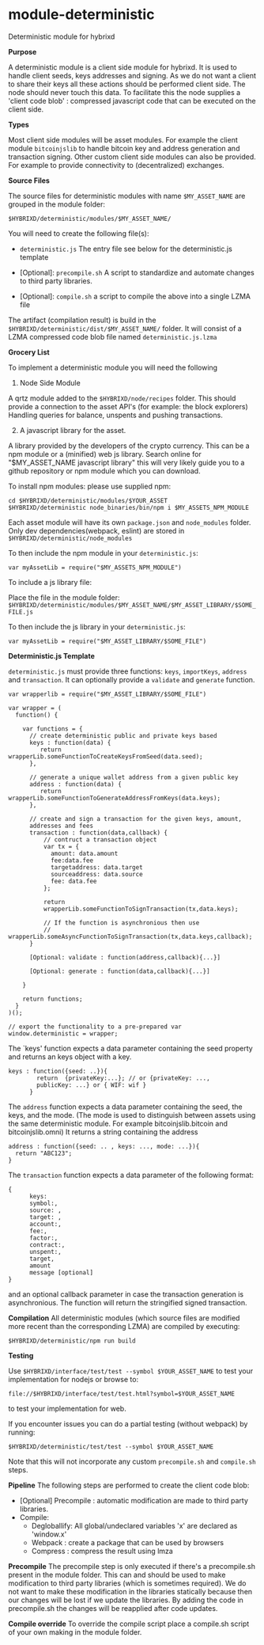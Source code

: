 # module-deterministic
Deterministic module for hybrixd

**Purpose**

A deterministic module is a client side module for hybrixd. It is used
to handle client seeds, keys addresses and signing. As we
do not want a client to share their keys all these actions should be
performed client side. The node should never touch this data.
To facilitate this the node supplies a 'client code blob' : compressed
javascript code that can be executed on the client side.

**Types**

Most client side modules will be asset modules. For example the client
module `bitcoinjslib` to handle bitcoin key and address generation and transaction signing.
Other custom client side modules can also be provided. For example to
provide connectivity to (decentralized) exchanges.

**Source Files**

The source files for deterministic modules with name `$MY_ASSET_NAME` are grouped in the module folder:

`$HYBRIXD/deterministic/modules/$MY_ASSET_NAME/`

You will need to create the following file(s):

- `deterministic.js`              The entry file see below for the deterministic.js template

- [Optional]: `precompile.sh`         A script to standardize and
  automate changes to third party libraries.
- [Optional]: `compile.sh`            a script to compile the above into a single LZMA file

The artifact (compilation result) is build in the
`$HYBRIXD/deterministic/dist/$MY_ASSET_NAME/` folder. It will consist of a LZMA
compressed code blob file named `deterministic.js.lzma`


**Grocery List**

To implement a deterministic module you will need the following

1) Node Side Module

A qrtz module added to the `$HYBRIXD/node/recipes` folder.
This should provide a connection to the asset API's (for example: the block
explorers) Handling queries for balance, unspents and pushing transactions.

2) A javascript library for the asset.

A library provided by the developers of the crypto currency. This can
be a npm module or  a (minified) web js library. Search online for
"$MY_ASSET_NAME javascript library" this will very likely guide you
to a github repository or npm module which you can download.

To install npm modules: please use supplied npm:

```
cd $HYBRIXD/deterministic/modules/$YOUR_ASSET
$HYBRIXD/deterministic node_binaries/bin/npm i $MY_ASSETS_NPM_MODULE
```

Each asset module will have its own `package.json` and `node_modules`
folder. Only dev dependencies(webpack, eslint) are stored in `$HYBRIXD/deterministic/node_modules`


To then include the npm module in your `deterministic.js`:

```
var myAssetLib = require("$MY_ASSETS_NPM_MODULE")
```

To include a js library file:

Place the file in the module folder:
`$HYBRIXD/deterministic/modules/$MY_ASSET_NAME/$MY_ASSET_LIBRARY/$SOME_FILE.js`

To then include the js library in your `deterministic.js`:

```
var myAssetLib = require("$MY_ASSET_LIBRARY/$SOME_FILE")
```

**Deterministic.js Template**

`deterministic.js` must provide three functions: `keys`, `importKeys`,
`address` and `transaction`.
It can optionally provide a `validate` and `generate` function.


```
var wrapperlib = require("$MY_ASSET_LIBRARY/$SOME_FILE")

var wrapper = (
  function() {

    var functions = {
      // create deterministic public and private keys based
      keys : function(data) {
         return wrapperLib.someFunctionToCreateKeysFromSeed(data.seed);
      },

      // generate a unique wallet address from a given public key
      address : function(data) {
         return wrapperLib.someFunctionToGenerateAddressFromKeys(data.keys);
      },

      // create and sign a transaction for the given keys, amount,
      addresses and fees
      transaction : function(data,callback) {
          // contruct a transaction object
          var tx = {
            amount: data.amount
            fee:data.fee
            targetaddress: data.target
            sourceaddress: data.source
            fee: data.fee
          };

          return
          wrapperLib.someFunctionToSignTransaction(tx,data.keys);

          // If the function is asynchronious then use
          // wrapperLib.someAsyncFunctionToSignTransaction(tx,data.keys,callback);
      }

      [Optional: validate : function(address,callback){...}]

      [Optional: generate : function(data,callback){...}]

    }

    return functions;
  }
)();

// export the functionality to a pre-prepared var
window.deterministic = wrapper;
```

The `keys' function expects a data parameter containing the seed
property and returns an keys object with a key.

```
keys : function({seed: ..}){
        return  {privateKey:...}; // or {privateKey: ...,
        publicKey: ...} or { WIF: wif }
      }
```

The `address` function expects a data parameter containing the seed,
the keys, and the mode. (The mode is used to distinguish between
assets using the same deterministic module. For example
bitcoinjslib.bitcoin and bitcoinjslib.omni) It returns a string
containing the address

```
address : function({seed: .. , keys: ..., mode: ...}){
  return "ABC123";
}
```

The `transaction` function expects a data parameter of the following
format:

```
{
      keys:
      symbol:,
      source: ,
      target: ,
      account:,
      fee:,
      factor:,
      contract:,
      unspent:,
      target,
      amount
      message [optional]
}
```

and an optional callback parameter in case the transaction generation
is asynchronious. The function will return the stringified signed transaction.


**Compilation**
All deterministic modules (which source files are modified more recent
than the corresponding LZMA) are compiled by executing:

`$HYBRIXD/deterministic/npm run build`

**Testing**

Use `$HYBRIXD/interface/test/test --symbol $YOUR_ASSET_NAME` to
test your implementation for nodejs or browse to:

`file://$HYBRIXD/interface/test/test.html?symbol=$YOUR_ASSET_NAME`

to test your implementation for web.

If you encounter issues you can do a partial testing (without webpack)
by running:

`$HYBRIXD/deterministic/test/test --symbol $YOUR_ASSET_NAME`

Note that this will not incorporate any custom `precompile.sh` and
`compile.sh` steps.

**Pipeline**
The following steps are performed to create the client code blob:

- [Optional] Precompile : automatic modification are made to third
party libraries.
- Compile:
  - Degloballify:  All global/undeclared variables 'x' are declared as
'window.x'
  - Webpack : create a package that can be used by browsers
  - Compress : compress the result using lmza

**Precompile**
The precompile step is only executed if there's a precompile.sh
present in the module folder. This can and should be used to make modification to third
party libraries (which is sometimes required). We do not want to make
these modification in the libraries statically because then our
changes will be lost if we update the libraries. By adding the code in
precompile.sh the changes will be reapplied after code updates.

**Compile override**
To override the compile script place a compile.sh script of your own
making in the module folder.
